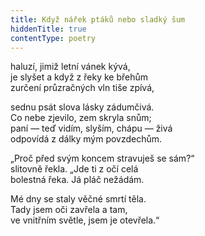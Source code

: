 ```yaml
---
title: Když nářek ptáků nebo sladký šum
hiddenTitle: true
contentType: poetry
---
```


<section>

haluzí, jimiž letní vánek kývá,  
je slyšet a když z řeky ke břehům  
zurčení průzračných vln tiše zpívá,

</section>

<section>

sednu psát slova lásky zádumčivá.  
Co nebe zjevilo, zem skryla snům;  
paní — teď vidím, slyším, chápu — živá  
odpovídá z dálky mým povzdechům.

</section>

<section>

„Proč před svým koncem stravuješ se sám?“  
slitovně řekla. „Jde ti z očí celá  
bolestná řeka. Já pláč nežádám.

</section>

<section>

Mé dny se staly věčné smrtí těla.  
Tady jsem oči zavřela a tam,  
ve vnitřním světle, jsem je otevřela.“

</section>
